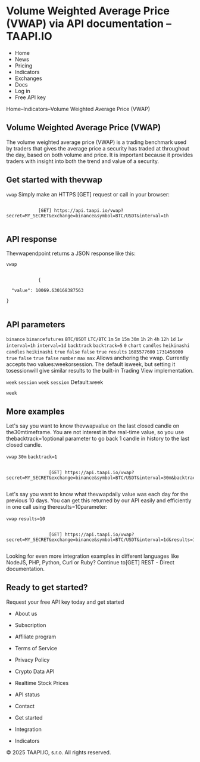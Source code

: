 # Volume Weighted Average Price (VWAP) via API documentation – TAAPI.IO

- Home
- News
- Pricing
- Indicators
- Exchanges
- Docs
- Log in
- Free API key

Home–Indicators–Volume Weighted Average Price (VWAP)


## Volume Weighted Average Price (VWAP)
The volume weighted average price (VWAP) is a trading benchmark used by traders that gives the average price a security has traded at throughout the day, based on both volume and price. It is important because it provides traders with insight into both the trend and value of a security.


## Get started with thevwap
`vwap` Simply make an HTTPS [GET] request or call in your browser:


```

			[GET] https://api.taapi.io/vwap?secret=MY_SECRET&exchange=binance&symbol=BTC/USDT&interval=1h
		
```

## API response
Thevwapendpoint returns a JSON response like this:

`vwap` 
```

			{
  "value": 10069.630168387563
}
		
```

## API parameters
`binance` `binancefutures` `BTC/USDT` `LTC/BTC` `1m` `5m` `15m` `30m` `1h` `2h` `4h` `12h` `1d` `1w` `interval=1h` `interval=1d` `backtrack` `backtrack=5` `0` `chart` `candles` `heikinashi` `candles` `heikinashi` `true` `false` `false` `true` `results` `1685577600` `1731456000` `true` `false` `true` `false` `number` `max` `max` Allows anchoring the vwap. Currently accepts two values:weekorsession. The default isweek, but setting it tosessionwill give similar results to the built-in Trading View implementation.

`week` `session` `week` `session` Default:week

`week` 
## More examples
Let's say you want to know thevwapvalue on the last closed candle on the30mtimeframe. You are not interest in the real-time value, so you use thebacktrack=1optional parameter to go back 1 candle in history to the last closed candle.

`vwap` `30m` `backtrack=1` 
```

				[GET] https://api.taapi.io/vwap?secret=MY_SECRET&exchange=binance&symbol=BTC/USDT&interval=30m&backtrack=1
			
```
Let's say you want to know what thevwapdaily value was each day for the previous 10 days. You can get this returned by our API easily and efficiently in one call using theresults=10parameter:

`vwap` `results=10` 
```

				[GET] https://api.taapi.io/vwap?secret=MY_SECRET&exchange=binance&symbol=BTC/USDT&interval=1d&results=10
			
```
Looking for even more integration examples in different languages like NodeJS, PHP, Python, Curl or Ruby? Continue to[GET] REST - Direct documentation.


## Ready to get started?
Request your free API key today and get started

- About us
- Subscription
- Affiliate program
- Terms of Service
- Privacy Policy
- Crypto Data API
- Realtime Stock Prices
- API status
- Contact

- Get started
- Integration
- Indicators

© 2025 TAAPI.IO, s.r.o. All rights reserved.

